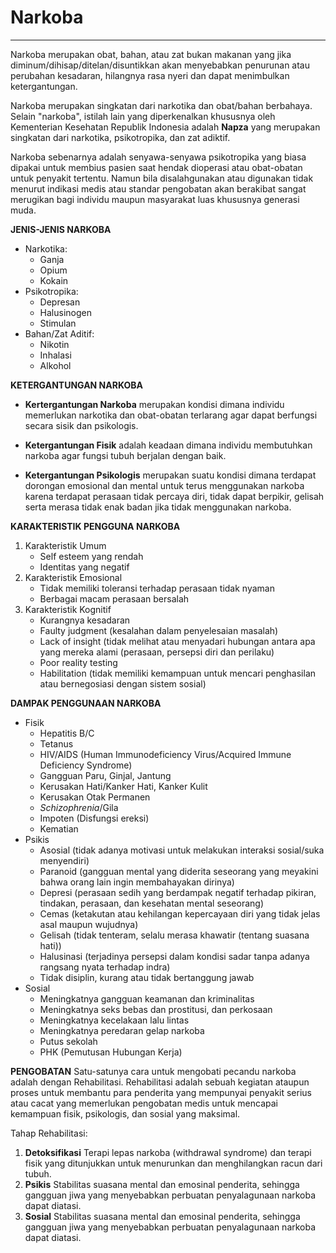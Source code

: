 # Narkoba
---
Narkoba merupakan obat, bahan, atau zat bukan makanan yang jika diminum/dihisap/ditelan/disuntikkan akan menyebabkan penurunan atau perubahan kesadaran, hilangnya rasa nyeri dan dapat menimbulkan ketergantungan.

Narkoba merupakan singkatan dari narkotika dan obat/bahan berbahaya. Selain "narkoba", istilah lain yang diperkenalkan khususnya oleh Kementerian Kesehatan Republik Indonesia adalah **Napza** yang merupakan singkatan dari narkotika, psikotropika, dan zat adiktif.

Narkoba sebenarnya adalah senyawa-senyawa psikotropika yang biasa dipakai untuk membius pasien saat hendak dioperasi atau obat-obatan untuk penyakit tertentu. Namun bila disalahgunakan atau digunakan tidak menurut indikasi medis atau standar pengobatan akan berakibat sangat merugikan bagi individu maupun masyarakat luas khususnya generasi muda. 

**JENIS-JENIS NARKOBA**
- Narkotika:
	- Ganja
	- Opium
	- Kokain
- Psikotropika:
	- Depresan
	- Halusinogen
	- Stimulan
- Bahan/Zat Aditif:
	- Nikotin
	- Inhalasi
	- Alkohol
	

**KETERGANTUNGAN NARKOBA**
- **Kertergantungan Narkoba** merupakan kondisi dimana individu memerlukan narkotika dan obat-obatan terlarang agar dapat berfungsi secara sisik dan psikologis. 

- **Ketergantungan Fisik** adalah keadaan dimana individu membutuhkan narkoba agar fungsi tubuh berjalan dengan baik.

- **Ketergantungan Psikologis** merupakan suatu kondisi dimana terdapat dorongan emosional dan mental untuk terus menggunakan narkoba karena terdapat perasaan tidak percaya diri, tidak dapat berpikir, gelisah serta merasa tidak enak badan jika tidak menggunakan narkoba.

**KARAKTERISTIK PENGGUNA NARKOBA**
1. Karakteristik Umum
	- Self esteem yang rendah
	- Identitas yang negatif
2. Karakteristik Emosional
	- Tidak memiliki toleransi terhadap perasaan tidak nyaman
	- Berbagai macam perasaan bersalah
3. Karakteristik Kognitif
	- Kurangnya kesadaran
	- Faulty judgment (kesalahan dalam penyelesaian masalah)
	- Lack of insight (tidak melihat atau menyadari hubungan antara apa yang mereka alami (perasaan, persepsi diri dan perilaku) 
	- Poor reality testing
	- Habilitation (tidak memiliki kemampuan untuk mencari penghasilan atau bernegosiasi dengan sistem sosial)

**DAMPAK PENGGUNAAN NARKOBA**
- Fisik
	- Hepatitis B/C
	- Tetanus
	- HIV/AIDS (Human Immunodeficiency Virus/Acquired Immune Deficiency Syndrome)
	- Gangguan Paru, Ginjal, Jantung
	- Kerusakan Hati/Kanker Hati, Kanker Kulit
	- Kerusakan Otak Permanen
	- *Schizophrenia*/Gila
	- Impoten (Disfungsi ereksi)
	- Kematian
- Psikis
	- Asosial (tidak adanya motivasi untuk melakukan interaksi sosial/suka menyendiri)
	- Paranoid (gangguan mental yang diderita seseorang yang meyakini bahwa orang lain ingin membahayakan dirinya)
	- Depresi (perasaan sedih yang berdampak negatif terhadap pikiran, tindakan, perasaan, dan kesehatan mental seseorang)
	- Cemas (ketakutan atau kehilangan kepercayaan diri yang tidak jelas asal maupun wujudnya)
	- Gelisah (tidak tenteram, selalu merasa khawatir (tentang suasana hati))
	- Halusinasi (terjadinya persepsi dalam kondisi sadar tanpa adanya rangsang nyata terhadap indra)
	- Tidak disiplin, kurang atau tidak bertanggung jawab
- Sosial
	- Meningkatnya gangguan keamanan dan kriminalitas
	- Meningkatnya seks bebas dan prostitusi, dan perkosaan
	- Meningkatnya kecelakaan lalu lintas
	- Meningkatnya peredaran gelap narkoba
	- Putus sekolah
	- PHK (Pemutusan Hubungan Kerja)

**PENGOBATAN**
Satu-satunya cara untuk mengobati pecandu narkoba adalah dengan Rehabilitasi.
Rehabilitasi adalah sebuah kegiatan ataupun proses untuk membantu para penderita yang mempunyai penyakit serius atau cacat yang memerlukan pengobatan medis untuk mencapai kemampuan fisik, psikologis, dan sosial yang maksimal.

Tahap Rehabilitasi:
1. **Detoksifikasi**
	Terapi lepas narkoba (withdrawal syndrome) dan terapi fisik yang ditunjukkan untuk menurunkan dan menghilangkan racun dari tubuh.
1. **Psikis**
	Stabilitas suasana mental dan emosinal penderita, sehingga gangguan jiwa yang menyebabkan perbuatan penyalagunaan narkoba dapat diatasi.
1. **Sosial**
	Stabilitas suasana mental dan emosinal penderita, sehingga gangguan jiwa yang menyebabkan perbuatan penyalagunaan narkoba dapat diatasi.
